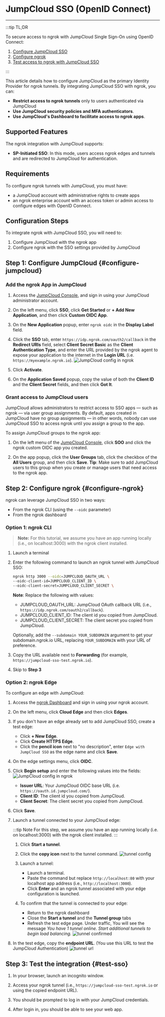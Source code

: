 # JumpCloud SSO (OpenID Connect)
------------

:::tip TL;DR

To secure access to ngrok with JumpCloud Single Sign-On using OpenID Connect:
1. [Configure JumpCloud SSO](#configure-jumpcloud)
1. [Configure ngrok](#configure-ngrok)
1. [Test access to ngrok with JumpCloud SSO](#test-sso)

:::

This article details how to configure JumpCloud as the primary Identity Provider for ngrok tunnels.
By integrating JumpCloud SSO with ngrok, you can:

- **Restrict access to ngrok tunnels** only to users authenticated via JumpCloud
- **Use JumpCloud security policies and MFA authenticators**.
- **Use JumpCloud's Dashboard to facilitate access to ngrok apps**.

## Supported Features

The ngrok integration with JumpCloud supports:

- **SP-Initiated SSO**: In this mode, users access ngrok edges and tunnels and are redirected to JumpCloud for authentication.

## Requirements

To configure ngrok tunnels with JumpCloud, you must have:

- a JumpCloud account with administrative rights to create apps
- an ngrok enterprise account with an access token or admin access to configure edges with OpenID Connect.


## Configuration Steps

To integrate ngrok with JumpCloud SSO, you will need to:

1. Configure JumpCloud with the ngrok app
1. Configure ngrok with the SSO settings provided by JumpCloud

## **Step 1**: Configure JumpCloud {#configure-jumpcloud}

### Add the ngrok App in JumpCloud

1. Access the [JumpCloud Console](https://console.jumpcloud.com/), and sign in using your JumpCloud administrator account.

1. On the left menu, click **SSO**, click **Get Started** or **+ Add New Application**, and then click **Custom OIDC App**.

1. On the **New Application** popup, enter `ngrok oidc` in the **Display Label** field.

1. Click the **SSO** tab, enter `https://idp.ngrok.com/oauth2/callback` in the **Redirect URIs** field, select **Client Secret Basic** as the **Client Authentication Type**, and enter the URL provided by the ngrok agent to expose your application to the internet in the **Login URL** (i.e. `https://myexample.ngrok.io`).
    ![JumpCloud config in ngrok](img/ngrok_url_configuration_jumpcloud.png)

1. Click **Activate**.
    
1. On the **Application Saved** popup, copy the value of both the **Client ID** and the **Client Secret** fields, and then click **Got It**.


### Grant access to JumpCloud users

JumpCloud allows administrators to restrict access to SSO apps — such as ngrok — via user group assignments. By default, apps created in JumpCloud have no group assignments — in other words, nobody can use JumpCloud SSO to access ngrok until you assign a group to the app.

To assign JumpCloud groups to the ngrok app:

1. On the left menu of the [JumpCloud Console](https://console.jumpcloud.com/), click **SOO** and click the ngrok custom OIDC app you created.

1. On the app popup, click the **User Groups** tab, click the checkbox of the **All Users** group, and then click **Save**.
    **Tip**: Make sure to add JumpCloud users to this group when you create or manage users that need access to the ngrok app.


## **Step 2**: Configure ngrok {#configure-ngrok}

ngrok can leverage JumpCloud SSO in two ways:

- From the ngrok CLI (using the `--oidc` parameter)
- From the ngrok dashboard

### **Option 1**: ngrok CLI

> **Note:** For this tutorial, we assume you have an app running locally (i.e., on localhost:3000) with the ngrok client installed.

1. Launch a terminal

1. Enter the following command to launch an ngrok tunnel with JumpCloud SSO:
    ```bash
    ngrok http 3000 --oidc=JUMPCLOUD_OAUTH_URL \
    --oidc-client-id=JUMPCLOUD_CLIENT_ID \
    --oidc-client-secret=JUMPCLOUD_CLIENT_SECRET \
    ```
    **Note**: Replace the following with values:
    - JUMPCLOUD_OAUTH_URL: JumpCloud OAuth callback URL (i.e., `https://idp.ngrok.com/oauth2/callback`).
    - JUMPCLOUD_CLIENT_ID: The client id you copied from JumpCloud.
    - JUMPCLOUD_CLIENT_SECRET: The client secret you copied from JumpCloud.
    
    Optionally, add the `--subdomain YOUR_SUBDOMAIN` argument to get your subdomain.ngrok.io URL, replacing `YOUR_SUBDOMAIN` with your URL of preference.

1. Copy the URL available next to **Forwarding** (for example, `https://jumpcloud-sso-test.ngrok.io`).

1. Skip to **Step 3**

### **Option 2**: ngrok Edge

To configure an edge with JumpCloud:

1. Access the [ngrok Dashboard](https://dashboard.ngrok.com/) and sign in using your ngrok account.

1. On the left menu, click **Cloud Edge** and then click **Edges**.

1. If you don't have an edge already set to add JumpCloud SSO, create a test edge:
    * Click **+ New Edge**.
    * Click **Create HTTPS Edge**.
    * Click the **pencil icon** next to "no description", enter `Edge with JumpCloud SSO` as the edge name and click **Save**.

1. On the edge settings menu, click **OIDC**.

1. Click **Begin setup** and enter the following values into the fields:
    ![JumpCloud config in ngrok](img/jumpcloud-1.png)

    * **Issuer URL**: Your JumpCloud OIDC base URL (i.e. `https://oauth.id.jumpcloud.com/`). 
    * **Client ID**: The client id you copied from JumpCloud.
    * **Client Secret**: The client secret you copied from JumpCloud.

1. Click **Save**.

1. Launch a tunnel connected to your JumpCloud edge:

    :::tip Note 
    For this step, we assume you have an app running locally (i.e. on localhost:3000) with the ngrok client installed.
    :::

    1. Click **Start a tunnel**.

    1. Click the **copy icon** next to the tunnel command.
        ![tunnel config](img/jumpcloud-2.png)

    1. Launch a tunnel:
        * Launch a terminal.
        * Paste the command but replace `http://localhost:80` with your localhost app address (i.e., `http://localhost:3000`).
        * Click **Enter** and an ngrok tunnel associated with your edge configuration is launched.

    1. To confirm that the tunnel is connected to your edge:
        * Return to the ngrok dashboard
        * Close the **Start a tunnel** and the **Tunnel group** tabs
        * Refresh the test edge page. Under traffic, You will see the message _You have 1 tunnel online. Start additional tunnels to begin load balancing._
        ![tunnel confirmed](img/jumpcloud-3.png)

1. In the test edge, copy the **endpoint URL**. (You use this URL to test the JumpCloud Authentication)
    ![tunnel url](img/jumpcloud-4.png)

## Step 3: Test the integration {#test-sso}

1. In your browser, launch an incognito window.

1. Access your ngrok tunnel (i.e., `https://jumpcloud-sso-test.ngrok.io` or using the copied endpoint URL).

1. You should be prompted to log in with your JumpCloud credentials.

1. After login in, you should be able to see your web app.

